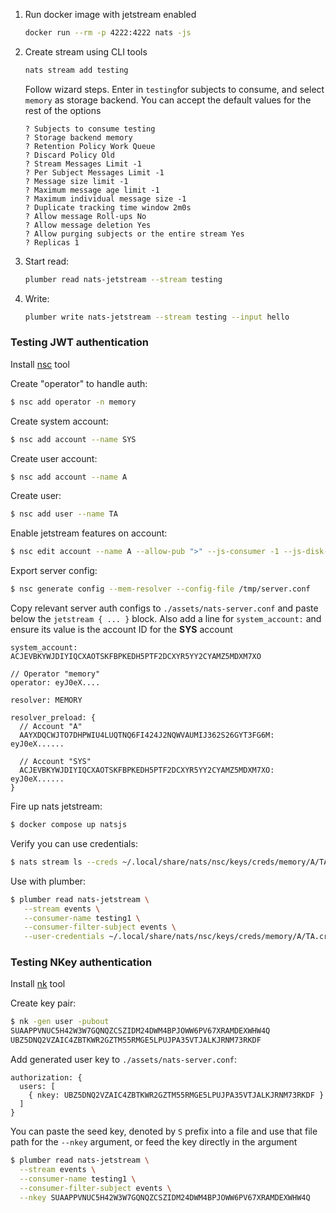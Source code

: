 1. Run docker image with jetstream enabled
   
   ```bash
   docker run --rm -p 4222:4222 nats -js
   ```
   
2. Create stream using CLI tools

   ```bash
   nats stream add testing
   ```

   Follow wizard steps. Enter in `testing`for subjects to consume, and select `memory` as storage backend. You can accept the default values for the rest of the options

   ```
   ? Subjects to consume testing
   ? Storage backend memory
   ? Retention Policy Work Queue
   ? Discard Policy Old
   ? Stream Messages Limit -1
   ? Per Subject Messages Limit -1
   ? Message size limit -1
   ? Maximum message age limit -1
   ? Maximum individual message size -1
   ? Duplicate tracking time window 2m0s
   ? Allow message Roll-ups No
   ? Allow message deletion Yes
   ? Allow purging subjects or the entire stream Yes
   ? Replicas 1
   ```

3. Start read:

   ```bash
   plumber read nats-jetstream --stream testing
   ```

   

4. Write:

   ```bash
   plumber write nats-jetstream --stream testing --input hello
   ```


### Testing JWT authentication

Install [nsc](https://github.com/nats-io/nsc) tool 

Create "operator" to handle auth:  
```bash
$ nsc add operator -n memory
```

Create system account: 
```bash
$ nsc add account --name SYS
```

Create user account: 
```bash
$ nsc add account --name A
```

Create user: 
```bash
$ nsc add user --name TA
```

Enable jetstream features on account: 
```bash
$ nsc edit account --name A --allow-pub ">" --js-consumer -1 --js-disk-storage -1 --js-streams -1 --js-mem-storage -1
```

Export server config:

```bash
$ nsc generate config --mem-resolver --config-file /tmp/server.conf
```

Copy relevant server auth configs to `./assets/nats-server.conf` and paste below the `jetstream { ... }` block.
Also add a line for `system_account:` and ensure its value is the account ID for the **SYS** account


```
system_account: ACJEVBKYWJDIYIQCXAOTSKFBPKEDH5PTF2DCXYR5YY2CYAMZ5MDXM7XO

// Operator "memory"
operator: eyJ0eX....

resolver: MEMORY

resolver_preload: {
  // Account "A"
  AAYXDQCWJTO7DHPWIU4LUQTNQ6FI424J2NQWVAUMIJ362S26GYT3FG6M: eyJ0eX......
  
  // Account "SYS"
  ACJEVBKYWJDIYIQCXAOTSKFBPKEDH5PTF2DCXYR5YY2CYAMZ5MDXM7XO: eyJ0eX......
}
```

Fire up nats jetstream:

```bash
$ docker compose up natsjs
```

Verify you can use credentials:

```bash
$ nats stream ls --creds ~/.local/share/nats/nsc/keys/creds/memory/A/TA.creds
```

Use with plumber:

```bash
$ plumber read nats-jetstream \
   --stream events \
   --consumer-name testing1 \
   --consumer-filter-subject events \
   --user-credentials ~/.local/share/nats/nsc/keys/creds/memory/A/TA.creds
```

### Testing NKey authentication

Install [nk](https://github.com/nats-io/nkeys/tree/master/nk) tool

Create key pair:

```bash
$ nk -gen user -pubout
SUAAPPVNUC5H42W3W7GQNQZCSZIDM24DWM4BPJOWW6PV67XRAMDEXWHW4Q
UBZ5DNQ2VZAIC4ZBTKWR2GZTM55RMGE5LPUJPA35VTJALKJRNM73RKDF
```

Add generated user key to `./assets/nats-server.conf`:
```
authorization: {
  users: [
    { nkey: UBZ5DNQ2VZAIC4ZBTKWR2GZTM55RMGE5LPUJPA35VTJALKJRNM73RKDF }
  ]
}
```

You can paste the seed key, denoted by `S` prefix into a file and use that file path for the `--nkey` argument,
or feed the key directly in the argument

```bash
$ plumber read nats-jetstream \
  --stream events \
  --consumer-name testing1 \
  --consumer-filter-subject events \
  --nkey SUAAPPVNUC5H42W3W7GQNQZCSZIDM24DWM4BPJOWW6PV67XRAMDEXWHW4Q
```
